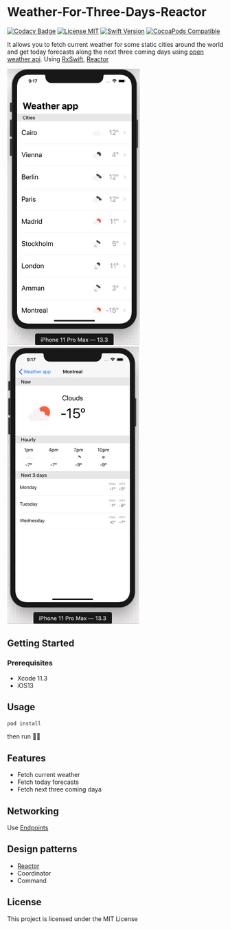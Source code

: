 # Weather-For-Three-Days-Reactor
[![Codacy Badge](https://api.codacy.com/project/badge/Grade/69c845880a7941b1bbbc1963aefaea24)](https://www.codacy.com/manual/menabebawy/Weather-For-Three-Days-Reactor?utm_source=github.com&amp;utm_medium=referral&amp;utm_content=menabebawy/Weather-For-Three-Days-Reactor&amp;utm_campaign=Badge_Grade)
[![License MIT](https://img.shields.io/github/license/menabebawy/Weather-For-Three-Days-RX)](LICENSE)
[![Swift Version](https://img.shields.io/badge/swift-5.0-orange.svg)]([https://swift.org/)
[![CocoaPods Compatible](https://img.shields.io/cocoapods/v/Endpoints)](POD)  

It allows you to fetch current weather for some static cities around the world and get today forecasts along the next three coming days using [open weather api](https://openweathermap.org/api).
Using [RxSwift](https://github.com/ReactiveX/RxSwift), [Reactor](https://github.com/ReactorKit/ReactorKit)

![](demo/current.png) ![](demo/forecasts.png)

## Getting Started

### Prerequisites

- Xcode 11.3
- iOS13


## Usage

 ```
 pod install 
 ```
 then run :rocket::rocket:

## Features

- Fetch current weather
- Fetch today forecasts
- Fetch next three coming daya


## Networking

Use [Endpoints](https://github.com/tailoredmedia/Endpoints)

## Design patterns

- [Reactor](https://github.com/ReactorKit/ReactorKit)
- Coordinator
- Command

## License

This project is licensed under the MIT License


